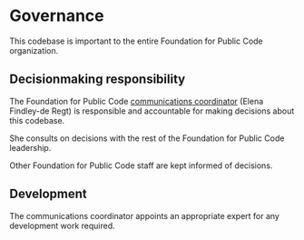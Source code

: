 # Governance

This codebase is important to the entire Foundation for Public Code organization.

## Decisionmaking responsibility

The Foundation for Public Code [communications coordinator](https://about.publiccode.net/organization/staff#communications) (Elena Findley-de Regt) is responsible and accountable for making decisions about this codebase.

She consults on decisions with the rest of the Foundation for Public Code leadership.

Other Foundation for Public Code staff are kept informed of decisions.

## Development

The communications coordinator appoints an appropriate expert for any development work required.
